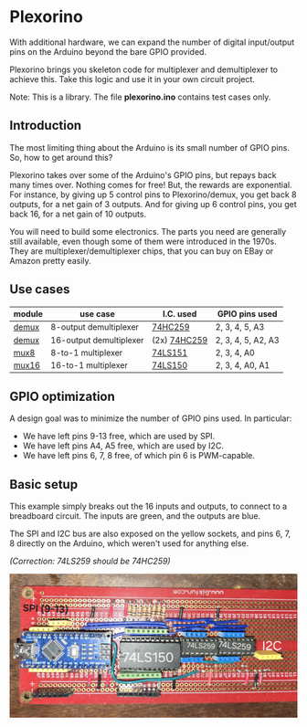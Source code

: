 # Plexorino

With additional hardware, we can expand the number of digital input/output pins on the Arduino beyond the bare GPIO provided.

Plexorino brings you skeleton code for multiplexer and demultiplexer to achieve this. Take this logic and use it in your own circuit project.

Note: This is a library. The file **plexorino.ino** contains test cases only.

## Introduction

The most limiting thing about the Arduino is its small number of GPIO pins. So, how to get around this?

Plexorino takes over some of the Arduino's GPIO pins, but repays back many times over. Nothing comes for free! But, the rewards are exponential. For instance, by giving up 5 control pins to Plexorino/demux, you get back 8 outputs, for a net gain of 3 outputs. And for giving up 6 control pins, you get back 16, for a net gain of 10 outputs.

You will need to build some electronics. The parts you need are generally still available, even though some of them were introduced in the 1970s. They are multiplexer/demultiplexer chips, that you can buy on EBay or Amazon pretty easily.

## Use cases

| module          | use case                | I.C. used  | GPIO pins used |
|-----------------|-------------------------|------------|----------------|
| [demux](/README_demux.md) | 8-output demultiplexer  | [74HC259](doc/74HC259.pdf)  | 2, 3, 4, 5, A3     |
| [demux](/README_demux.md) | 16-output demultiplexer | (2x) [74HC259](doc/74HC259.pdf) | 2, 3, 4, 5, A2, A3 |
| [mux8](/README_mux8.md)   | 8-to-1 multiplexer      | [74LS151](doc/74LS151.pdf)  | 2, 3, 4, A0        |
| [mux16](/README_mux16.md) | 16-to-1 multiplexer     | [74LS150](doc/74LS151.pdf)  | 2, 3, 4, A0, A1    |

## GPIO optimization

A design goal was to minimize the number of GPIO pins used. In particular:

- We have left pins 9-13 free, which are used by SPI.
- We have left pins A4, A5 free, which are used by I2C.
- We have left pins 6, 7, 8 free, of which pin 6 is PWM-capable.

## Basic setup

This example simply breaks out the 16 inputs and outputs, to connect to a breadboard circuit. The inputs are green, and the outputs are blue.

The SPI and I2C bus are also exposed on the yellow sockets, and pins 6, 7, 8 directly on the Arduino, which weren't used for anything else.

*(Correction: 74LS259 should be 74HC259)*

![Plexorino](plex-16-16.jpg)
